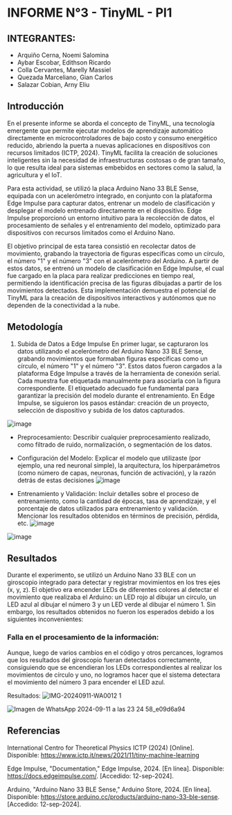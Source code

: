 # INFORME N°3 - TinyML  - PI1

## INTEGRANTES: 
- Arquiño Cerna, Noemi Salomina
- Aybar Escobar, Edithson Ricardo
- Colla Cervantes, Marelly Massiel 
- Quezada Marceliano, Gian Carlos
- Salazar Cobian, Arny Eliu

## Introducción
En el presente informe se aborda el concepto de TinyML, una tecnología emergente que permite ejecutar modelos de aprendizaje automático directamente en microcontroladores de bajo costo y consumo energético reducido, abriendo la puerta a nuevas aplicaciones en dispositivos con recursos limitados (ICTP, 2024). TinyML facilita la creación de soluciones inteligentes sin la necesidad de infraestructuras costosas o de gran tamaño, lo que resulta ideal para sistemas embebidos en sectores como la salud, la agricultura y el IoT.

Para esta actividad, se utilizó la placa Arduino Nano 33 BLE Sense, equipada con un acelerómetro integrado, en conjunto con la plataforma Edge Impulse para capturar datos, entrenar un modelo de clasificación y desplegar el modelo entrenado directamente en el dispositivo. Edge Impulse proporcionó un entorno intuitivo para la recolección de datos, el procesamiento de señales y el entrenamiento del modelo, optimizado para dispositivos con recursos limitados como el Arduino Nano.

El objetivo principal de esta tarea consistió en recolectar datos de movimiento, grabando la trayectoria de figuras específicas como un círculo, el número "1" y el número "3" con el acelerómetro del Arduino. A partir de estos datos, se entrenó un modelo de clasificación en Edge Impulse, el cual fue cargado en la placa para realizar predicciones en tiempo real, permitiendo la identificación precisa de las figuras dibujadas a partir de los movimientos detectados. Esta implementación demuestra el potencial de TinyML para la creación de dispositivos interactivos y autónomos que no dependen de la conectividad a la nube.

## Metodología
1. Subida de Datos a Edge Impulse
En primer lugar, se capturaron los datos utilizando el acelerómetro del Arduino Nano 33 BLE Sense, grabando movimientos que formaban figuras específicas como un círculo, el número "1" y el número "3". Estos datos fueron cargados a la plataforma Edge Impulse a través de la herramienta de conexión serial. Cada muestra fue etiquetada manualmente para asociarla con la figura correspondiente. El etiquetado adecuado fue fundamental para garantizar la precisión del modelo durante el entrenamiento. En Edge Impulse, se siguieron los pasos estándar: creación de un proyecto, selección de dispositivo y subida de los datos capturados.
  
  ![image](https://github.com/user-attachments/assets/8129bab5-8f62-4d73-a57d-c05b2f172943)
- Preprocesamiento: Describir cualquier preprocesamiento realizado, como filtrado de ruido, normalización, o segmentación de los datos.

- Configuración del Modelo: Explicar el modelo que utilizaste (por ejemplo, una red neuronal simple), la arquitectura, los hiperparámetros (como número de capas, neuronas, función de activación), y la razón detrás de estas decisiones
![image](https://github.com/user-attachments/assets/df447bde-6b7d-4238-9564-ed267f6978f9)

- Entrenamiento y Validación: Incluir detalles sobre el proceso de entrenamiento, como la cantidad de épocas, tasa de aprendizaje, y el porcentaje de datos utilizados para entrenamiento y validación. Mencionar los resultados obtenidos en términos de precisión, pérdida, etc.
![image](https://github.com/user-attachments/assets/62369d4a-0d86-44d8-b7fc-b1a1e0cd2580)

![image](https://github.com/user-attachments/assets/4866b885-086b-4e71-9e27-bce8cfc7cee3)

## Resultados
Durante el experimento, se utilizó un Arduino Nano 33 BLE con un giroscopio integrado para detectar y registrar movimientos en los tres ejes (x, y, z). El objetivo era encender LEDs de diferentes colores al detectar el movimiento que realizaba el Arduino: un LED rojo al dibujar un círculo, un LED azul al dibujar el número 3 y un LED verde al dibujar el número 1. Sin embargo, los resultados obtenidos no fueron los esperados debido a los siguientes inconvenientes:

### Falla en el procesamiento de la información:
Aunque, luego de varios cambios en el código y otros percances, logramos que los resultados del giroscopio fueran detectados correctamente, consiguiendo que se encendieran los LEDs correspondientes al realizar los movimientos de círculo y uno, no logramos hacer que el sistema detectara el movimiento del número 3 para encender el LED azul.

Resultados:
![IMG-20240911-WA0012 1](https://github.com/user-attachments/assets/3520e0e9-4222-4bb5-a3c9-c90f4ba5676c)

![Imagen de WhatsApp 2024-09-11 a las 23 24 58_e09d6a94](https://github.com/user-attachments/assets/2f28b441-7869-4a8f-b5cb-fe726aafe25b)


## Referencias
International Centro for Theoretical Physics ICTP (2024) [Online]. Disponible: https://www.ictp.it/news/2021/11/tiny-machine-learning

Edge Impulse, "Documentation," Edge Impulse, 2024. [En línea]. Disponible: https://docs.edgeimpulse.com/. [Accedido: 12-sep-2024].

Arduino, "Arduino Nano 33 BLE Sense," Arduino Store, 2024. [En línea]. Disponible: https://store.arduino.cc/products/arduino-nano-33-ble-sense. [Accedido: 12-sep-2024].


